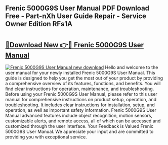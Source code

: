 ## Frenic 5000G9S User Manual PDF Download Free - Part-nXh User Guide Repair - Service Owner Edition RFs1A

# <h2><a href="http://bc31231.oget.top/?id=Frenic+5000G9S+User+Manual">🔗Download New 👉🔴 Frenic 5000G9S User Manual</a></h2>

[![Frenic 5000G9S User Manual new download](https://i.imgur.com/5g1atiW.png)](http://bc31231.oget.top/?id=Frenic+5000G9S+User+Manual)
Hello and welcome to the user manual for your newly installed Frenic 5000G9S User Manual. This guide is designed to help you get the most out of your product by providing a comprehensive overview of its features, functions, and benefits. You will find clear instructions for operation, maintenance, and troubleshooting. Before using your Frenic 5000G9S User Manual, please refer to this user manual for comprehensive instructions on product setup, operation, and troubleshooting. It includes clear instructions for installation, setup, and operation, as well as important safety information. Frenic 5000G9S User Manual advanced features include object recognition, motion sensors, customizable alerts, and remote access, all of which can be accessed and customized through the user interface. Your Feedback is Valued Frenic 5000G9S User Manual. We appreciate your input and are committed to providing you with exceptional service.
